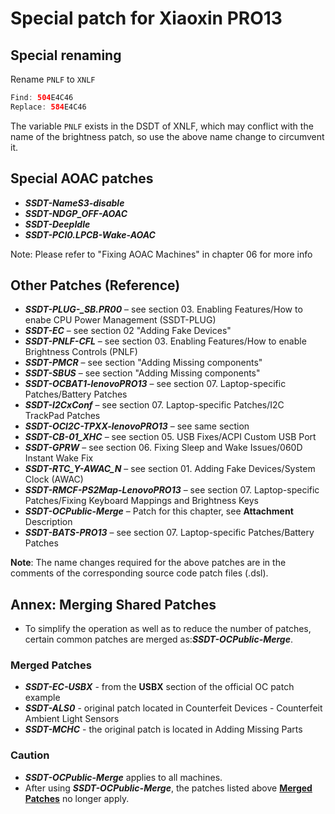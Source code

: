 # Special patch for Xiaoxin PRO13

## Special renaming

Rename `PNLF` to `XNLF`

```swift
Find: 504E4C46
Replace: 584E4C46
```

The variable `PNLF` exists in the DSDT of XNLF, which may conflict with the name of the brightness patch, so use the above name change to circumvent it.

## Special AOAC patches

- ***SSDT-NameS3-disable*** 
- ***SSDT-NDGP_OFF-AOAC***
- ***SSDT-DeepIdle***
- ***SSDT-PCI0.LPCB-Wake-AOAC***

Note: Please refer to "Fixing AOAC Machines" in chapter 06 for more info

## Other Patches (Reference)

- ***SSDT-PLUG-_SB.PR00*** – see section 03. Enabling Features/How to enabe CPU Power Management (SSDT-PLUG)
- ***SSDT-EC*** – see section 02 "Adding Fake Devices"
- ***SSDT-PNLF-CFL*** – see section 03. Enabling Features/How to enable Brightness Controls (PNLF) 
- ***SSDT-PMCR*** – see section "Adding Missing components"
- ***SSDT-SBUS*** – see section "Adding Missing components"
- ***SSDT-OCBAT1-lenovoPRO13*** – see section 07. Laptop-specific Patches/Battery Patches
- ***SSDT-I2CxConf*** – see section 07. Laptop-specific Patches/I2C TrackPad Patches
- ***SSDT-OCI2C-TPXX-lenovoPRO13*** – see same section
- ***SSDT-CB-01_XHC*** – see section 05. USB Fixes/ACPI Custom USB Port
- ***SSDT-GPRW*** – see section 06. Fixing Sleep and Wake Issues/060D Instant Wake Fix
- ***SSDT-RTC_Y-AWAC_N*** – see section 01. Adding Fake Devices/System Clock (AWAC)
- ***SSDT-RMCF-PS2Map-LenovoPRO13*** – see section 07. Laptop-specific Patches/Fixing Keyboard Mappings and Brightness Keys
- ***SSDT-OCPublic-Merge*** – Patch for this chapter, see **Attachment** Description
- ***SSDT-BATS-PRO13*** – see section 07. Laptop-specific Patches/Battery Patches

**Note**: The name changes required for the above patches are in the comments of the corresponding source code patch files (.dsl).

## Annex: Merging Shared Patches

- To simplify the operation as well as to reduce the number of patches, certain common patches are merged as:***SSDT-OCPublic-Merge***.

### Merged Patches

- ***SSDT-EC-USBX*** - from the **USBX** section of the official OC patch example
- ***SSDT-ALS0*** - original patch located in Counterfeit Devices - Counterfeit Ambient Light Sensors
- ***SSDT-MCHC*** - the original patch is located in Adding Missing Parts

### Caution

- ***SSDT-OCPublic-Merge*** applies to all machines.
- After using ***SSDT-OCPublic-Merge***, the patches listed above **<u>Merged Patches</u>** no longer apply.
